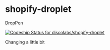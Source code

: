# shopify-droplet
DropPen


[ ![Codeship Status for discolabs/shopify-droplet](https://codeship.com/projects/4a2da220-4b21-0133-c2f9-7229741fbe30/status?branch=master)](https://codeship.com/projects/106142)

Changing a little bit
